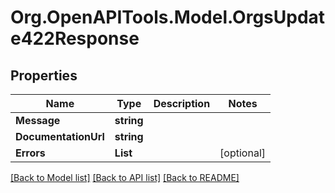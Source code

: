 # Org.OpenAPITools.Model.OrgsUpdate422Response

## Properties

Name | Type | Description | Notes
------------ | ------------- | ------------- | -------------
**Message** | **string** |  | 
**DocumentationUrl** | **string** |  | 
**Errors** | **List<string>** |  | [optional] 

[[Back to Model list]](../README.md#documentation-for-models) [[Back to API list]](../README.md#documentation-for-api-endpoints) [[Back to README]](../README.md)

